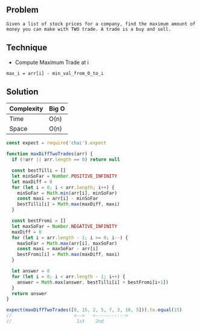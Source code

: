 ## Problem 

```
Given a list of stock prices for a company, find the maximum amount of 
money you can make with TWO trade. A trade is a buy and sell. 
```

## Technique

- Compute Maximum Trade at i
```
max_i = arr[i] - min_val_from_0_to_i
```

## Solution

| Complexity | Big O |
|------------|-------|
| Time       | O(n)  |
| Space      | O(n)  |

```javascript
const expect = require('chai').expect

function maxDiffTwoTrades(arr) {
  if (!arr || arr.length == 0) return null

  const bestTilli = []
  let minSoFar = Number.POSITIVE_INFINITY
  let maxDiff = 0
  for (let i = 0; i < arr.length; i++) {
    minSoFar = Math.min(arr[i], minSoFar)
    const maxi = arr[i] - minSoFar
    bestTilli[i] = Math.max(maxDiff, maxi)
  }

  const bestFromi = []
  let maxSoFar = Number.NEGATIVE_INFINITY
  maxDiff = 0
  for (let i = arr.length - 1; i >= 0; i--) {
    maxSoFar = Math.max(arr[i], maxSoFar)
    const maxi = maxSoFar - arr[i]
    bestFromi[i] = Math.max(maxDiff, maxi)
  }

  let answer = 0
  for (let i = 0; i < arr.length - 1; i++) {
    answer = Math.max(answer, bestTilli[i] + bestFromi[i+1])
  }
  return answer
}

expect(maxDiffTwoTrades([8, 15, 2, 5, 7, 3, 10, 5])).to.equal(15)
//                       <-->   <----------->
//                        1st    2nd 
```
